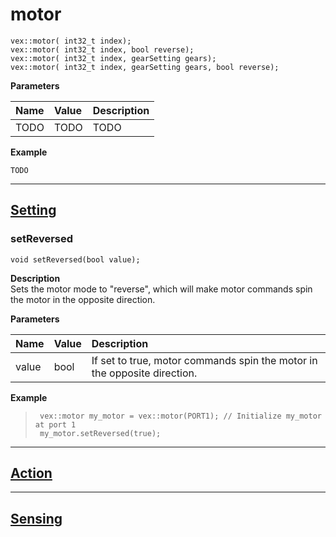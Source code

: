 # motor

```clike
vex::motor( int32_t index);
vex::motor( int32_t index, bool reverse);
vex::motor( int32_t index, gearSetting gears);
vex::motor( int32_t index, gearSetting gears, bool reverse);
```
<b> Parameters </b> <br>

| Name | Value | Description |
| :--- | :---- | :---------- |
| TODO | TODO | TODO |

<b> Example </b> <br>
```clike
TODO
```

______________________________________________________________________________________________________________________________

## <u>Setting</u>

### setReversed
 ```clike
void setReversed(bool value);
```

**Description** <br>
Sets the motor mode to "reverse", which will make motor commands spin the motor in the opposite direction.

**Parameters** 

| Name | Value | Description |
| :--- | :---- | :---------- |
| value | bool | If set to true, motor commands spin the motor in the opposite direction. |

**Example** 
>```clike
>  vex::motor my_motor = vex::motor(PORT1); // Initialize my_motor at port 1
>  my_motor.setReversed(true);
>```
______________________________________________________________________________________________________________________________

## <u>Action</u>


______________________________________________________________________________________________________________________________
## <u>Sensing</u>